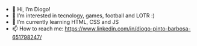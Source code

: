 - 👋 Hi, I’m Diogo!
- 👀 I’m interested in tecnology, games, football and LOTR :)
- 🌱 I’m currently learning HTML, CSS and JS
- 📫 How to reach me: https://www.linkedin.com/in/diogo-pinto-barbosa-651798247/

<!---
diogopb/diogopb is a ✨ special ✨ repository because its `README.md` (this file) appears on your GitHub profile.
You can click the Preview link to take a look at your changes.
--->
